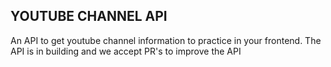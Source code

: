 ## YOUTUBE CHANNEL API

An API to get youtube channel information to practice in your frontend.
The API is in building and we accept PR's to improve the API
